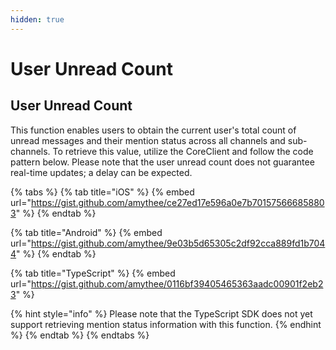 ```yaml
---
hidden: true
---
```


# User Unread Count

## User Unread Count&#x20;

This function enables users to obtain the current user's total count of unread messages and their mention status across all channels and sub-channels. To retrieve this value, utilize the CoreClient and follow the code pattern below. Please note that the user unread count does not guarantee real-time updates; a delay can be expected.

{% tabs %}
{% tab title="iOS" %}
{% embed url="https://gist.github.com/amythee/ce27ed17e596a0e7b701575666858803" %}
{% endtab %}

{% tab title="Android" %}
{% embed url="https://gist.github.com/amythee/9e03b5d65305c2df92cca889fd1b7044" %}
{% endtab %}

{% tab title="TypeScript" %}
{% embed url="https://gist.github.com/amythee/0116bf39405465363aadc00901f2eb23" %}

{% hint style="info" %}
Please note that the TypeScript SDK does not yet support retrieving mention status information with this function.
{% endhint %}
{% endtab %}
{% endtabs %}
